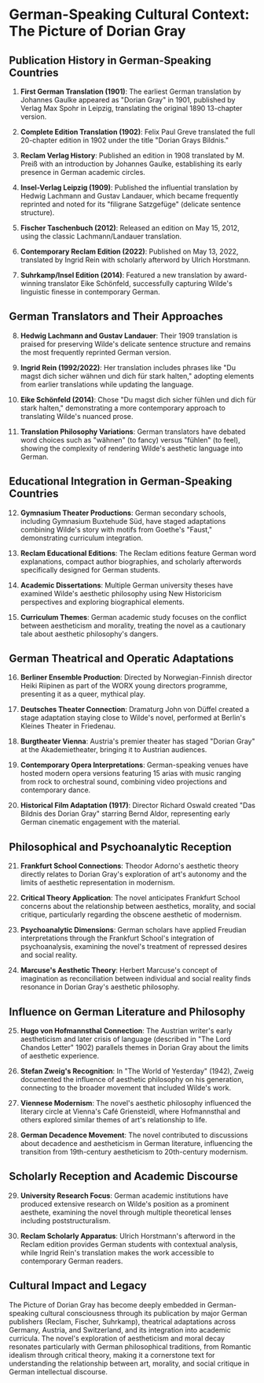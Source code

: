 # German-Speaking Cultural Context: The Picture of Dorian Gray

## Publication History in German-Speaking Countries

1. **First German Translation (1901)**: The earliest German translation by Johannes Gaulke appeared as "Dorian Gray" in 1901, published by Verlag Max Spohr in Leipzig, translating the original 1890 13-chapter version.

2. **Complete Edition Translation (1902)**: Felix Paul Greve translated the full 20-chapter edition in 1902 under the title "Dorian Grays Bildnis."

3. **Reclam Verlag History**: Published an edition in 1908 translated by M. Preiß with an introduction by Johannes Gaulke, establishing its early presence in German academic circles.

4. **Insel-Verlag Leipzig (1909)**: Published the influential translation by Hedwig Lachmann and Gustav Landauer, which became frequently reprinted and noted for its "filigrane Satzgefüge" (delicate sentence structure).

5. **Fischer Taschenbuch (2012)**: Released an edition on May 15, 2012, using the classic Lachmann/Landauer translation.

6. **Contemporary Reclam Edition (2022)**: Published on May 13, 2022, translated by Ingrid Rein with scholarly afterword by Ulrich Horstmann.

7. **Suhrkamp/Insel Edition (2014)**: Featured a new translation by award-winning translator Eike Schönfeld, successfully capturing Wilde's linguistic finesse in contemporary German.

## German Translators and Their Approaches

8. **Hedwig Lachmann and Gustav Landauer**: Their 1909 translation is praised for preserving Wilde's delicate sentence structure and remains the most frequently reprinted German version.

9. **Ingrid Rein (1992/2022)**: Her translation includes phrases like "Du magst dich sicher wähnen und dich für stark halten," adopting elements from earlier translations while updating the language.

10. **Eike Schönfeld (2014)**: Chose "Du magst dich sicher fühlen und dich für stark halten," demonstrating a more contemporary approach to translating Wilde's nuanced prose.

11. **Translation Philosophy Variations**: German translators have debated word choices such as "wähnen" (to fancy) versus "fühlen" (to feel), showing the complexity of rendering Wilde's aesthetic language into German.

## Educational Integration in German-Speaking Countries

12. **Gymnasium Theater Productions**: German secondary schools, including Gymnasium Buxtehude Süd, have staged adaptations combining Wilde's story with motifs from Goethe's "Faust," demonstrating curriculum integration.

13. **Reclam Educational Editions**: The Reclam editions feature German word explanations, compact author biographies, and scholarly afterwords specifically designed for German students.

14. **Academic Dissertations**: Multiple German university theses have examined Wilde's aesthetic philosophy using New Historicism perspectives and exploring biographical elements.

15. **Curriculum Themes**: German academic study focuses on the conflict between aestheticism and morality, treating the novel as a cautionary tale about aesthetic philosophy's dangers.

## German Theatrical and Operatic Adaptations

16. **Berliner Ensemble Production**: Directed by Norwegian-Finnish director Heiki Riipinen as part of the WORX young directors programme, presenting it as a queer, mythical play.

17. **Deutsches Theater Connection**: Dramaturg John von Düffel created a stage adaptation staying close to Wilde's novel, performed at Berlin's Kleines Theater in Friedenau.

18. **Burgtheater Vienna**: Austria's premier theater has staged "Dorian Gray" at the Akademietheater, bringing it to Austrian audiences.

19. **Contemporary Opera Interpretations**: German-speaking venues have hosted modern opera versions featuring 15 arias with music ranging from rock to orchestral sound, combining video projections and contemporary dance.

20. **Historical Film Adaptation (1917)**: Director Richard Oswald created "Das Bildnis des Dorian Gray" starring Bernd Aldor, representing early German cinematic engagement with the material.

## Philosophical and Psychoanalytic Reception

21. **Frankfurt School Connections**: Theodor Adorno's aesthetic theory directly relates to Dorian Gray's exploration of art's autonomy and the limits of aesthetic representation in modernism.

22. **Critical Theory Application**: The novel anticipates Frankfurt School concerns about the relationship between aesthetics, morality, and social critique, particularly regarding the obscene aesthetic of modernism.

23. **Psychoanalytic Dimensions**: German scholars have applied Freudian interpretations through the Frankfurt School's integration of psychoanalysis, examining the novel's treatment of repressed desires and social reality.

24. **Marcuse's Aesthetic Theory**: Herbert Marcuse's concept of imagination as reconciliation between individual and social reality finds resonance in Dorian Gray's aesthetic philosophy.

## Influence on German Literature and Philosophy

25. **Hugo von Hofmannsthal Connection**: The Austrian writer's early aestheticism and later crisis of language (described in "The Lord Chandos Letter" 1902) parallels themes in Dorian Gray about the limits of aesthetic experience.

26. **Stefan Zweig's Recognition**: In "The World of Yesterday" (1942), Zweig documented the influence of aesthetic philosophy on his generation, connecting to the broader movement that included Wilde's work.

27. **Viennese Modernism**: The novel's aesthetic philosophy influenced the literary circle at Vienna's Café Griensteidl, where Hofmannsthal and others explored similar themes of art's relationship to life.

28. **German Decadence Movement**: The novel contributed to discussions about decadence and aestheticism in German literature, influencing the transition from 19th-century aestheticism to 20th-century modernism.

## Scholarly Reception and Academic Discourse

29. **University Research Focus**: German academic institutions have produced extensive research on Wilde's position as a prominent aesthete, examining the novel through multiple theoretical lenses including poststructuralism.

30. **Reclam Scholarly Apparatus**: Ulrich Horstmann's afterword in the Reclam edition provides German students with contextual analysis, while Ingrid Rein's translation makes the work accessible to contemporary German readers.

## Cultural Impact and Legacy

The Picture of Dorian Gray has become deeply embedded in German-speaking cultural consciousness through its publication by major German publishers (Reclam, Fischer, Suhrkamp), theatrical adaptations across Germany, Austria, and Switzerland, and its integration into academic curricula. The novel's exploration of aestheticism and moral decay resonates particularly with German philosophical traditions, from Romantic idealism through critical theory, making it a cornerstone text for understanding the relationship between art, morality, and social critique in German intellectual discourse.